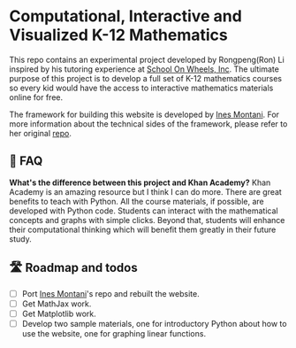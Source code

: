 # Computational, Interactive and Visualized K-12 Mathematics

This repo contains an experimental project developed by Rongpeng(Ron) Li inspired by his tutoring experience at [School On Wheels, Inc](schoolonwheels.org). The ultimate purpose of this project is to develop a full set of K-12 mathematics courses so every kid would have the access to interactive mathematics materials online for free.

The framework for building this website is developed by [Ines Montani](https://github.com/ines). For more information about the technical sides of the framework, please refer to her original [repo](https://github.com/ines/spacy-course).

## 💁 FAQ

**What's the difference between this project and Khan Academy?** Khan Academy is an amazing resource but I think I can do more. There are great benefits to teach with Python. All the course materials, if possible, are developed with Python code. Students can interact with the mathematical concepts and graphs with simple clicks. Beyond that, students will enhance their computational thinking which will benefit them greatly in their future study. 


## 🛣 Roadmap and todos

- [ ] Port [Ines Montani](https://github.com/ines)'s repo and rebuilt the website.
- [ ] Get MathJax work.
- [ ] Get Matplotlib work.
- [ ] Develop two sample materials, one for introductory Python about how to use the website, one for graphing linear functions.
